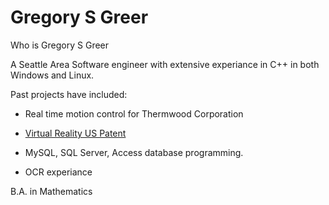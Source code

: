 # Gregory S Greer
Who is Gregory S Greer


A Seattle Area Software engineer with extensive experiance in C++ in both Windows and Linux.


Past projects have included:


* Real time motion control for Thermwood Corporation


* [Virtual Reality US Patent](https://patft.uspto.gov/netacgi/nph-Parser?Sect1=PTO1&Sect2=HITOFF&d=PALL&p=1&u=%2Fnetahtml%2FPTO%2Fsrchnum.htm&r=1&f=G&l=50&s1=6839041.PN.&OS=PN/6839041&RS=PN/6839041)


* MySQL, SQL Server, Access database programming.


* OCR experiance


B.A. in Mathematics
